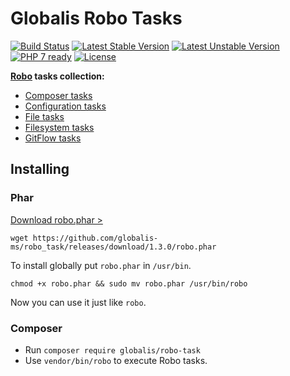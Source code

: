 # Globalis Robo Tasks

[![Build Status](https://travis-ci.org/globalis-ms/robo_task.svg?branch=master)](https://travis-ci.org/globalis-ms/robo_task)
[![Latest Stable Version](https://poser.pugx.org/globalis/robo-task/v/stable)](https://packagist.org/packages/globalis/robo-task)
[![Latest Unstable Version](https://poser.pugx.org/consolidation/robo/v/unstable.png)](https://packagist.org/packages/globalis/robo-task)
[![PHP 7 ready](https://php7ready.timesplinter.ch/globalis-ms/robo_task/master/badge.svg)](https://travis-ci.org/globalis-ms/robo_task)
[![License](https://poser.pugx.org/globalis/robo-task/license)](https://packagist.org/packages/globalis/robo-task)

**[Robo](http://robo.li) tasks collection:**

* [Composer tasks](docs/Composer.md)
* [Configuration tasks](docs/Configuration.md)
* [File tasks](docs/File.md)
* [Filesystem tasks](docs/Filesystem.md)
* [GitFlow tasks](docs/GitFlow.md)

## Installing

### Phar

[Download robo.phar >](https://github.com/globalis-ms/robo_task/releases/download/1.1.0/robo.phar)

```
wget https://github.com/globalis-ms/robo_task/releases/download/1.3.0/robo.phar
```

To install globally put `robo.phar` in `/usr/bin`.

```
chmod +x robo.phar && sudo mv robo.phar /usr/bin/robo
```

Now you can use it just like `robo`.

### Composer

* Run `composer require globalis/robo-task`
* Use `vendor/bin/robo` to execute Robo tasks.
